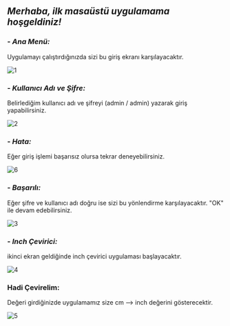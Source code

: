
## **_Merhaba, ilk masaüstü uygulamama hoşgeldiniz!_**

 ### - *Ana Menü:*
Uygulamayı çalıştırdığınızda sizi bu giriş ekranı karşılayacaktır.

![1](https://github.com/elfdrkn/Proje3/assets/54261034/b56d1f04-b56b-464d-b11d-fdfcd8242397)

### - *Kullanıcı Adı ve Şifre:*
Belirlediğim kullanıcı adı ve şifreyi (admin / admin) yazarak giriş yapabilirsiniz.

![2](https://github.com/elfdrkn/Proje3/assets/54261034/b278fa2e-ca31-404d-85bb-53f28bd0ed4b)

### - *Hata:*
Eğer giriş işlemi başarısız olursa tekrar deneyebilirsiniz.

![6](https://github.com/elfdrkn/Proje3/assets/54261034/bdb18419-676d-451a-bf0a-c92503e5f6b9)

### - *Başarılı:*
Eğer şifre ve kullanıcı adı doğru ise sizi bu yönlendirme karşılayacaktır. "OK" ile devam edebilirsiniz.

![3](https://github.com/elfdrkn/Proje3/assets/54261034/93b98f08-1765-4a6e-88c1-d4db555ee334)

### - *Inch Çevirici:*
ikinci ekran geldiğinde inch çevirici uygulaması başlayacaktır. 

![4](https://github.com/elfdrkn/Proje3/assets/54261034/968f7739-6cb2-4cf7-b880-92ac25f0e604)

### Hadi Çevirelim:
Değeri girdiğinizde uygulamamız size cm --> inch değerini gösterecektir.

![5](https://github.com/elfdrkn/Proje3/assets/54261034/ed29d601-a5d2-4cbb-ad84-606367af8bae)

